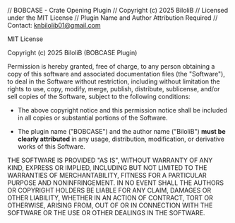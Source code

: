 // BOBCASE - Crate Opening Plugin
// Copyright (c) 2025 BiloliB
// Licensed under the MIT License
// Plugin Name and Author Attribution Required
// Contact: knbilolib01@gmail.com


MIT License

Copyright (c) 2025 BiloliB (BOBCASE Plugin)

Permission is hereby granted, free of charge, to any person obtaining a copy
of this software and associated documentation files (the "Software"), to deal
in the Software without restriction, including without limitation the rights
to use, copy, modify, merge, publish, distribute, sublicense, and/or sell
copies of the Software, subject to the following conditions:

- The above copyright notice and this permission notice shall be included in all
  copies or substantial portions of the Software.

- The plugin name ("BOBCASE") and the author name ("BiloliB") **must be clearly attributed**
  in any usage, distribution, modification, or derivative works of this Software.

THE SOFTWARE IS PROVIDED "AS IS", WITHOUT WARRANTY OF ANY KIND, EXPRESS OR
IMPLIED, INCLUDING BUT NOT LIMITED TO THE WARRANTIES OF MERCHANTABILITY,
FITNESS FOR A PARTICULAR PURPOSE AND NONINFRINGEMENT. IN NO EVENT SHALL THE
AUTHORS OR COPYRIGHT HOLDERS BE LIABLE FOR ANY CLAIM, DAMAGES OR OTHER
LIABILITY, WHETHER IN AN ACTION OF CONTRACT, TORT OR OTHERWISE, ARISING FROM,
OUT OF OR IN CONNECTION WITH THE SOFTWARE OR THE USE OR OTHER DEALINGS IN THE
SOFTWARE.
